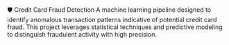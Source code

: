 🛡️ Credit Card Fraud Detection
A machine learning pipeline designed to identify anomalous transaction patterns indicative of potential credit card fraud. This project leverages statistical techniques and predictive modeling to distinguish fraudulent activity with high precision.
